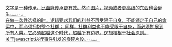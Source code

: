 <div class="card">
    <a href="future.md">
        <span>
        文字是一种传承，比血脉传承更有效。然而图片，视频或者更高级的东西也会诞生。。。。。。
        </span>
    </a>
</div>

<div class="card">
    <a href="choose.md">
        <span>
        在做一次性选择的时，逻辑要求我们的利益不再受限于自身，不能锁定于自己的命运中，而必须拥抱整个社群；
        同样，社群利益也不能受限于自身，而必须扩展到所有人类。它必须超越这个时代，超越所有边界。逻辑植根于社会原则。
        </span>
    </a>
</div>

<div class="card">
    <a href="task.md">
        <span>
        关于javascript执行事件引发的零碎片段。。。。。。
        </span>
    </a>
</div>
